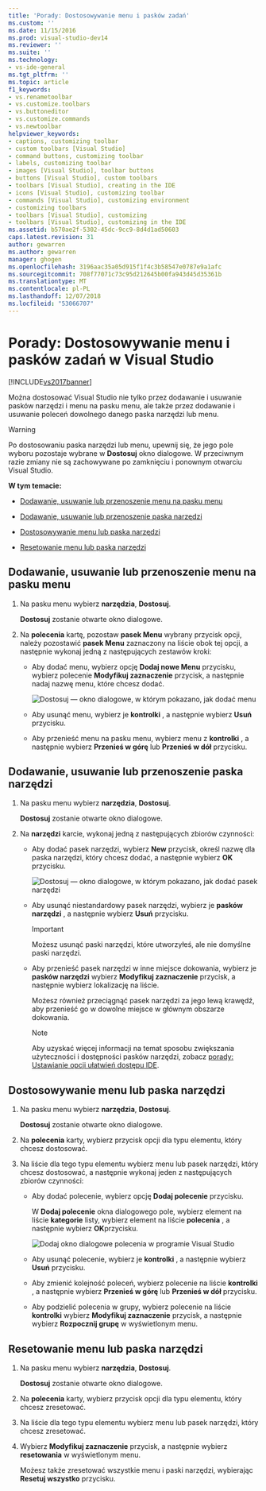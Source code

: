 ```yaml
---
title: 'Porady: Dostosowywanie menu i pasków zadań'
ms.custom: ''
ms.date: 11/15/2016
ms.prod: visual-studio-dev14
ms.reviewer: ''
ms.suite: ''
ms.technology:
- vs-ide-general
ms.tgt_pltfrm: ''
ms.topic: article
f1_keywords:
- vs.renametoolbar
- vs.customize.toolbars
- vs.buttoneditor
- vs.customize.commands
- vs.newtoolbar
helpviewer_keywords:
- captions, customizing toolbar
- custom toolbars [Visual Studio]
- command buttons, customizing toolbar
- labels, customizing toolbar
- images [Visual Studio], toolbar buttons
- buttons [Visual Studio], custom toolbars
- toolbars [Visual Studio], creating in the IDE
- icons [Visual Studio], customizing toolbar
- commands [Visual Studio], customizing environment
- customizing toolbars
- toolbars [Visual Studio], customizing
- toolbars [Visual Studio], customizing in the IDE
ms.assetid: b570ae2f-5302-45dc-9cc9-8d4d1ad50603
caps.latest.revision: 31
author: gewarren
ms.author: gewarren
manager: ghogen
ms.openlocfilehash: 3196aac35a05d915f1f4c3b58547e0787e9a1afc
ms.sourcegitcommit: 708f77071c73c95d212645b00fa943d45d35361b
ms.translationtype: MT
ms.contentlocale: pl-PL
ms.lasthandoff: 12/07/2018
ms.locfileid: "53066707"
---
```

# <a name="how-to-customize-menus-and-toolbars-in-visual-studio"></a>Porady: Dostosowywanie menu i pasków zadań w Visual Studio
[!INCLUDE[vs2017banner](../includes/vs2017banner.md)]

Można dostosować Visual Studio nie tylko przez dodawanie i usuwanie pasków narzędzi i menu na pasku menu, ale także przez dodawanie i usuwanie poleceń dowolnego danego paska narzędzi lub menu.

> [!WARNING]
>  Po dostosowaniu paska narzędzi lub menu, upewnij się, że jego pole wyboru pozostaje wybrane w **Dostosuj** okno dialogowe. W przeciwnym razie zmiany nie są zachowywane po zamknięciu i ponownym otwarciu Visual Studio.

 **W tym temacie:**

-   [Dodawanie, usuwanie lub przenoszenie menu na pasku menu](../ide/how-to-customize-menus-and-toolbars-in-visual-studio.md#bkmk_addmenu)

-   [Dodawanie, usuwanie lub przenoszenie paska narzędzi](../ide/how-to-customize-menus-and-toolbars-in-visual-studio.md#bkmk_addtoolbar)

-   [Dostosowywanie menu lub paska narzędzi](../ide/how-to-customize-menus-and-toolbars-in-visual-studio.md#bkmk_customize)

-   [Resetowanie menu lub paska narzędzi](../ide/how-to-customize-menus-and-toolbars-in-visual-studio.md#bkmk_reset)

##  <a name="bkmk_addmenu"></a> Dodawanie, usuwanie lub przenoszenie menu na pasku menu

1.  Na pasku menu wybierz **narzędzia**, **Dostosuj**.

     **Dostosuj** zostanie otwarte okno dialogowe.

2.  Na **polecenia** kartę, pozostaw **pasek Menu** wybrany przycisk opcji, należy pozostawić **pasek Menu** zaznaczony na liście obok tej opcji, a następnie wykonaj jedną z następujących zestawów kroki:

    -   Aby dodać menu, wybierz opcję **Dodaj nowe Menu** przycisku, wybierz polecenie **Modyfikuj zaznaczenie** przycisk, a następnie nadaj nazwę menu, które chcesz dodać.

         ![Dostosuj — okno dialogowe, w którym pokazano, jak dodać menu](../ide/media/addmenu.png "DodajMenu")

    -   Aby usunąć menu, wybierz je **kontrolki** , a następnie wybierz **Usuń** przycisku.

    -   Aby przenieść menu na pasku menu, wybierz menu z **kontrolki** , a następnie wybierz **Przenieś w górę** lub **Przenieś w dół** przycisku.

##  <a name="bkmk_addtoolbar"></a> Dodawanie, usuwanie lub przenoszenie paska narzędzi

1.  Na pasku menu wybierz **narzędzia**, **Dostosuj**.

     **Dostosuj** zostanie otwarte okno dialogowe.

2.  Na **narzędzi** karcie, wykonaj jedną z następujących zbiorów czynności:

    -   Aby dodać pasek narzędzi, wybierz **New** przycisk, określ nazwę dla paska narzędzi, który chcesz dodać, a następnie wybierz **OK** przycisku.

         ![Dostosuj — okno dialogowe, w którym pokazano, jak dodać pasek narzędzi](../ide/media/addtoolbar.png "AddToolbar")

    -   Aby usunąć niestandardowy pasek narzędzi, wybierz je **pasków narzędzi** , a następnie wybierz **Usuń** przycisku.

        > [!IMPORTANT]
        >  Możesz usunąć paski narzędzi, które utworzyłeś, ale nie domyślne paski narzędzi.

    -   Aby przenieść pasek narzędzi w inne miejsce dokowania, wybierz je **pasków narzędzi** wybierz **Modyfikuj zaznaczenie** przycisk, a następnie wybierz lokalizację na liście.

         Możesz również przeciągnąć pasek narzędzi za jego lewą krawędź, aby przenieść go w dowolne miejsce w głównym obszarze dokowania.

        > [!NOTE]
        >  Aby uzyskać więcej informacji na temat sposobu zwiększania użyteczności i dostępności pasków narzędzi, zobacz [porady: Ustawianie opcji ułatwień dostępu IDE](../ide/reference/how-to-set-ide-accessibility-options.md).

##  <a name="bkmk_customize"></a> Dostosowywanie menu lub paska narzędzi

1.  Na pasku menu wybierz **narzędzia**, **Dostosuj**.

     **Dostosuj** zostanie otwarte okno dialogowe.

2.  Na **polecenia** karty, wybierz przycisk opcji dla typu elementu, który chcesz dostosować.

3.  Na liście dla tego typu elementu wybierz menu lub pasek narzędzi, który chcesz dostosować, a następnie wykonaj jeden z następujących zbiorów czynności:

    -   Aby dodać polecenie, wybierz opcję **Dodaj polecenie** przycisku.

         W **Dodaj polecenie** okna dialogowego pole, wybierz element na liście **kategorie** listy, wybierz element na liście **polecenia** , a następnie wybierz **OK**przycisku.

         ![Dodaj okno dialogowe polecenia w programie Visual Studio](../ide/media/addcommand.png "funkcji AddCommand")

    -   Aby usunąć polecenie, wybierz je **kontrolki** , a następnie wybierz **Usuń** przycisku.

    -   Aby zmienić kolejność poleceń, wybierz polecenie na liście **kontrolki** , a następnie wybierz **Przenieś w górę** lub **Przenieś w dół** przycisku.

    -   Aby podzielić polecenia w grupy, wybierz polecenie na liście **kontrolki** wybierz **Modyfikuj zaznaczenie** przycisk, a następnie wybierz **Rozpocznij grupę** w wyświetlonym menu.

##  <a name="bkmk_reset"></a> Resetowanie menu lub paska narzędzi

1.  Na pasku menu wybierz **narzędzia**, **Dostosuj**.

     **Dostosuj** zostanie otwarte okno dialogowe.

2.  Na **polecenia** karty, wybierz przycisk opcji dla typu elementu, który chcesz zresetować.

3.  Na liście dla tego typu elementu wybierz menu lub pasek narzędzi, który chcesz zresetować.

4.  Wybierz **Modyfikuj zaznaczenie** przycisk, a następnie wybierz **resetowania** w wyświetlonym menu.

     Możesz także zresetować wszystkie menu i paski narzędzi, wybierając **Resetuj wszystko** przycisku.
